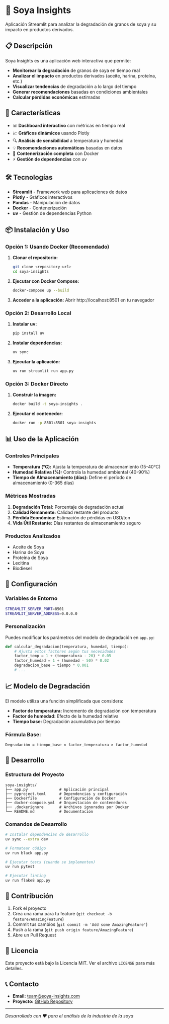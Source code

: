 # 🌱 Soya Insights

Aplicación Streamlit para analizar la degradación de granos de soya y su impacto en productos derivados.

## 📋 Descripción

Soya Insights es una aplicación web interactiva que permite:

- **Monitorear la degradación** de granos de soya en tiempo real
- **Analizar el impacto** en productos derivados (aceite, harina, proteína, etc.)
- **Visualizar tendencias** de degradación a lo largo del tiempo
- **Generar recomendaciones** basadas en condiciones ambientales
- **Calcular pérdidas económicas** estimadas

## 🚀 Características

- 📊 **Dashboard interactivo** con métricas en tiempo real
- 📈 **Gráficos dinámicos** usando Plotly
- 🔍 **Análisis de sensibilidad** a temperatura y humedad
- 💡 **Recomendaciones automáticas** basadas en datos
- 🐳 **Contenerización completa** con Docker
- ⚡ **Gestión de dependencias** con uv

## 🛠️ Tecnologías

- **Streamlit** - Framework web para aplicaciones de datos
- **Plotly** - Gráficos interactivos
- **Pandas** - Manipulación de datos
- **Docker** - Contenerización
- **uv** - Gestión de dependencias Python

## 📦 Instalación y Uso

### Opción 1: Usando Docker (Recomendado)

1. **Clonar el repositorio:**
   ```bash
   git clone <repository-url>
   cd soya-insights
   ```

2. **Ejecutar con Docker Compose:**
   ```bash
   docker-compose up --build
   ```

3. **Acceder a la aplicación:**
   Abrir http://localhost:8501 en tu navegador

### Opción 2: Desarrollo Local

1. **Instalar uv:**
   ```bash
   pip install uv
   ```

2. **Instalar dependencias:**
   ```bash
   uv sync
   ```

3. **Ejecutar la aplicación:**
   ```bash
   uv run streamlit run app.py
   ```

### Opción 3: Docker Directo

1. **Construir la imagen:**
   ```bash
   docker build -t soya-insights .
   ```

2. **Ejecutar el contenedor:**
   ```bash
   docker run -p 8501:8501 soya-insights
   ```

## 📊 Uso de la Aplicación

### Controles Principales

- **Temperatura (°C):** Ajusta la temperatura de almacenamiento (15-40°C)
- **Humedad Relativa (%):** Controla la humedad ambiental (40-90%)
- **Tiempo de Almacenamiento (días):** Define el período de almacenamiento (0-365 días)

### Métricas Mostradas

1. **Degradación Total:** Porcentaje de degradación actual
2. **Calidad Remanente:** Calidad restante del producto
3. **Pérdida Económica:** Estimación de pérdidas en USD/ton
4. **Vida Útil Restante:** Días restantes de almacenamiento seguro

### Productos Analizados

- Aceite de Soya
- Harina de Soya
- Proteína de Soya
- Lecitina
- Biodiesel

## 🔧 Configuración

### Variables de Entorno

```bash
STREAMLIT_SERVER_PORT=8501
STREAMLIT_SERVER_ADDRESS=0.0.0.0
```

### Personalización

Puedes modificar los parámetros del modelo de degradación en `app.py`:

```python
def calcular_degradacion(temperatura, humedad, tiempo):
    # Ajusta estos factores según tus necesidades
    factor_temp = 1 + (temperatura - 20) * 0.05
    factor_humedad = 1 + (humedad - 50) * 0.02
    degradacion_base = tiempo * 0.001
    # ...
```

## 📈 Modelo de Degradación

El modelo utiliza una función simplificada que considera:

- **Factor de temperatura:** Incremento de degradación con temperatura
- **Factor de humedad:** Efecto de la humedad relativa
- **Tiempo base:** Degradación acumulativa por tiempo

### Fórmula Base:
```
Degradación = tiempo_base × factor_temperatura × factor_humedad
```

## 🧪 Desarrollo

### Estructura del Proyecto

```
soya-insights/
├── app.py              # Aplicación principal
├── pyproject.toml      # Dependencias y configuración
├── Dockerfile          # Configuración de Docker
├── docker-compose.yml  # Orquestación de contenedores
├── .dockerignore       # Archivos ignorados por Docker
└── README.md           # Documentación
```

### Comandos de Desarrollo

```bash
# Instalar dependencias de desarrollo
uv sync --extra dev

# Formatear código
uv run black app.py

# Ejecutar tests (cuando se implementen)
uv run pytest

# Ejecutar linting
uv run flake8 app.py
```

## 🤝 Contribución

1. Fork el proyecto
2. Crea una rama para tu feature (`git checkout -b feature/AmazingFeature`)
3. Commit tus cambios (`git commit -m 'Add some AmazingFeature'`)
4. Push a la rama (`git push origin feature/AmazingFeature`)
5. Abre un Pull Request

## 📝 Licencia

Este proyecto está bajo la Licencia MIT. Ver el archivo `LICENSE` para más detalles.

## 📞 Contacto

- **Email:** team@soya-insights.com
- **Proyecto:** [GitHub Repository](https://github.com/your-username/soya-insights)

---

*Desarrollado con ❤️ para el análisis de la industria de la soya*